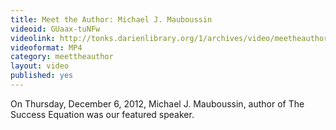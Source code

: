 ```yaml
---
title: Meet the Author: Michael J. Mauboussin
videoid: GUaax-tuNFw
videolink: http://tonks.darienlibrary.org/1/archives/video/meetheauthor/20121206_michael_j_mauboussin.m4v
videoformat: MP4
category: meettheauthor
layout: video
published: yes
---
```


On Thursday, December 6, 2012, Michael J. Mauboussin, author of The Success Equation was our featured speaker. 